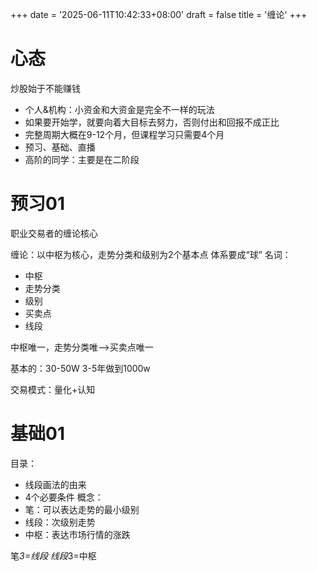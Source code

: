 +++
date = '2025-06-11T10:42:33+08:00'
draft = false
title = '缠论'
+++
<!--more-->

# 心态
炒股始于不能赚钱
- 个人&机构：小资金和大资金是完全不一样的玩法
- 如果要开始学，就要向着大目标去努力，否则付出和回报不成正比
- 完整周期大概在9-12个月，但课程学习只需要4个月
- 预习、基础、直播
- 高阶的同学：主要是在二阶段

# 预习01  
职业交易者的缠论核心

缠论：以中枢为核心，走势分类和级别为2个基本点
体系要成“球”
名词：
- 中枢
- 走势分类
- 级别
- 买卖点
- 线段

中枢唯一，走势分类唯-->买卖点唯一

基本的：30-50W 3-5年做到1000w

交易模式：量化+认知

# 基础01 
目录：
- 线段画法的由来
- 4个必要条件
概念：
- 笔：可以表达走势的最小级别
- 线段：次级别走势
- 中枢：表达市场行情的涨跌

笔*3=线段
线段*3=中枢


